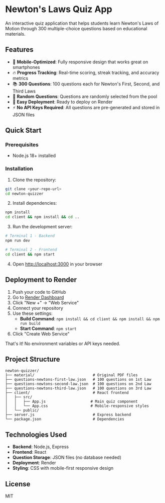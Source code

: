 # Newton's Laws Quiz App

An interactive quiz application that helps students learn Newton's Laws of Motion through 300 multiple-choice questions based on educational materials.

## Features

- 📱 **Mobile-Optimized**: Fully responsive design that works great on smartphones
- 🔥 **Progress Tracking**: Real-time scoring, streak tracking, and accuracy metrics
- 📚 **300 Questions**: 100 questions each for Newton's First, Second, and Third Laws
- 🎯 **Random Questions**: Questions are randomly selected from the pool
- 🚀 **Easy Deployment**: Ready to deploy on Render
- ⚡ **No API Keys Required**: All questions are pre-generated and stored in JSON files

## Quick Start

### Prerequisites
- Node.js 18+ installed

### Installation

1. Clone the repository:
```bash
git clone <your-repo-url>
cd newton-quizzer
```

2. Install dependencies:
```bash
npm install
cd client && npm install && cd ..
```

3. Run the development server:
```bash
# Terminal 1 - Backend
npm run dev

# Terminal 2 - Frontend
cd client && npm start
```

4. Open [http://localhost:3000](http://localhost:3000) in your browser

## Deployment to Render

1. Push your code to GitHub
2. Go to [Render Dashboard](https://dashboard.render.com)
3. Click "New +" → "Web Service"
4. Connect your repository
5. Use these settings:
   - **Build Command**: `npm install && cd client && npm install && npm run build`
   - **Start Command**: `npm start`
6. Click "Create Web Service"

That's it! No environment variables or API keys needed.

## Project Structure

```
newton-quizzer/
├── material/                          # Original PDF files
├── questions-newtons-first-law.json   # 100 questions on 1st Law
├── questions-newtons-second-law.json  # 100 questions on 2nd Law
├── questions-newtons-third-law.json   # 100 questions on 3rd Law
├── client/                            # React frontend
│   ├── src/
│   │   ├── App.js                    # Main quiz component
│   │   └── App.css                   # Mobile-responsive styles
│   └── public/
├── server.js                          # Express backend
└── package.json                       # Dependencies
```

## Technologies Used

- **Backend**: Node.js, Express
- **Frontend**: React
- **Question Storage**: JSON files (no database needed)
- **Deployment**: Render
- **Styling**: CSS with mobile-first responsive design

## License

MIT